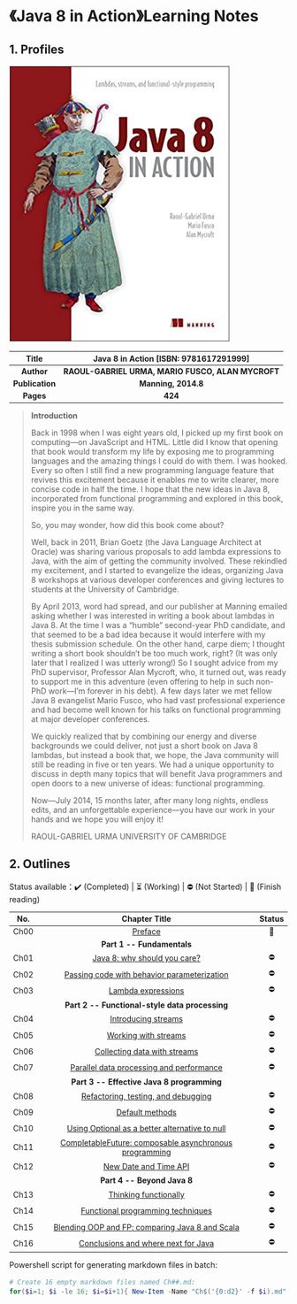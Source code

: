 # 《Java 8 in Action》Learning Notes



## 1. Profiles

![Java 8 in Action cover](assets/cover.png)



|    **Title**    |    **Java 8 in Action** [ISBN: 9781617291999]     |
| :-------------: | :-----------------------------------------------: |
|   **Author**    | **RAOUL-GABRIEL URMA, MARIO FUSCO, ALAN MYCROFT** |
| **Publication** |                **Manning, 2014.8**                |
|    **Pages**    |                      **424**                      |

> **Introduction**
>
> Back in 1998 when I was eight years old, I picked up my first book on computing—on JavaScript and HTML. Little did I know that opening that book would transform my life by exposing me to programming languages and the amazing things I could do with them. I was hooked. Every so often I still find a new programming language feature that revives this excitement because it enables me to write clearer, more concise code in half the time. I hope that the new ideas in Java 8, incorporated from functional programming and explored in this book, inspire you in the same way.
>
> So, you may wonder, how did this book come about?
>
> Well, back in 2011, Brian Goetz (the Java Language Architect at Oracle) was sharing various proposals to add lambda expressions to Java, with the aim of getting the community involved. These rekindled my excitement, and I started to evangelize the ideas, organizing Java 8 workshops at various developer conferences and giving lectures to students at the University of Cambridge.
>
> By April 2013, word had spread, and our publisher at Manning emailed asking whether I was interested in writing a book about lambdas in Java 8. At the time I was a “humble” second-year PhD candidate, and that seemed to be a bad idea because it would interfere with my thesis submission schedule. On the other hand, carpe diem; I thought writing a short book shouldn’t be too much work, right? (It was only later that I realized I was utterly wrong!) So I sought advice from my PhD supervisor, Professor Alan Mycroft, who, it turned out, was ready to support me in this adventure (even offering to help in such non-PhD work—I’m forever in his debt). A few days later we met fellow Java 8 evangelist Mario Fusco, who had vast professional experience and had become well known for his talks on functional programming at major developer conferences.
>
> We quickly realized that by combining our energy and diverse backgrounds we could deliver, not just a short book on Java 8 lambdas, but instead a book that, we hope, the Java community will still be reading in five or ten years. We had a unique opportunity to discuss in depth many topics that will benefit Java programmers and open doors to a new universe of ideas: functional programming.
>
> Now—July 2014, 15 months later, after many long nights, endless edits, and an unforgettable experience—you have our work in your hands and we hope you will enjoy it!
>
> RAOUL-GABRIEL URMA
> UNIVERSITY OF CAMBRIDGE



## 2. Outlines

Status available：:heavy_check_mark: (Completed) | :hourglass_flowing_sand: (Working) | :no_entry: (Not Started) | :orange_book: (Finish reading)

| No.  |                        Chapter Title                         |    Status     |
| :--: | :----------------------------------------------------------: | :-----------: |
| Ch00 |                     [Preface](./Ch00.md)                     | :orange_book: |
|      |                  **Part 1 -- Fundamentals**                  |               |
| Ch01 |          [Java 8: why should you care?](./Ch01.md)           |  :no_entry:   |
| Ch02 |   [Passing code with behavior parameterization](./Ch02.md)   |  :no_entry:   |
| Ch03 |               [Lambda expressions](./Ch03.md)                |  :no_entry:   |
|      |        **Part 2 -- Functional-style data processing**        |               |
| Ch04 |               [Introducing streams](./Ch04.md)               |  :no_entry:   |
| Ch05 |              [Working with streams](./Ch05.md)               |  :no_entry:   |
| Ch06 |          [Collecting data with streams](./Ch06.md)           |  :no_entry:   |
| Ch07 |    [Parallel data processing and performance](./Ch07.md)     |  :no_entry:   |
|      |          **Part 3 -- Effective Java 8 programming**          |               |
| Ch08 |       [Refactoring, testing, and debugging](./Ch08.md)       |  :no_entry:   |
| Ch09 |                 [Default methods](./Ch09.md)                 |  :no_entry:   |
| Ch10 | [Using Optional as a better alternative to null](./Ch10.md)  |  :no_entry:   |
| Ch11 | [CompletableFuture: composable asynchronous programming](./Ch11.md) |  :no_entry:   |
| Ch12 |              [New Date and Time API](./Ch12.md)              |  :no_entry:   |
|      |                 **Part 4 -- Beyond Java 8**                  |               |
| Ch13 |              [Thinking functionally](./Ch13.md)              |  :no_entry:   |
| Ch14 |        [Functional programming techniques](./Ch14.md)        |  :no_entry:   |
| Ch15 | [Blending OOP and FP: comparing Java 8 and Scala](./Ch15.md) |  :no_entry:   |
| Ch16 |       [Conclusions and where next for Java](./Ch16.md)       |  :no_entry:   |



Powershell script for generating markdown files in batch:

```powershell
# Create 16 empty markdown files named Ch##.md:
for($i=1; $i -le 16; $i=$i+1){ New-Item -Name "Ch$('{0:d2}' -f $i).md"; }
```

